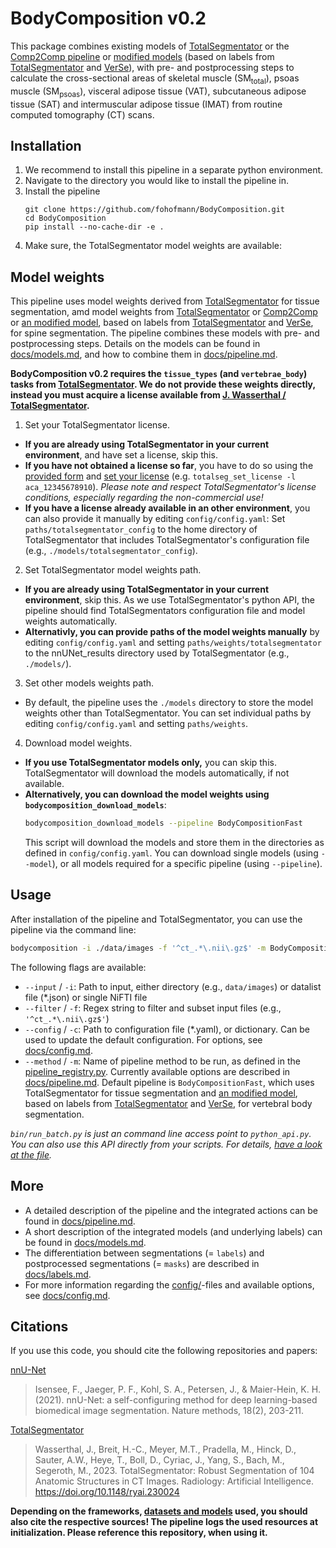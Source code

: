 # BodyComposition v0.2
This package combines existing models of [TotalSegmentator](https://github.com/wasserth/TotalSegmentator) or the [Comp2Comp pipeline](https://huggingface.co/louisblankemeier/stanford_spine) or [modified models](https://huggingface.co/fhofmann) (based on labels from [TotalSegmentator](https://github.com/wasserth/TotalSegmentator/) and [VerSe](https://github.com/anjany/verse)), with pre- and postprocessing steps to calculate the cross-sectional areas of skeletal muscle (SM<sub>total</sub>), psoas muscle (SM<sub>psoas</sub>), visceral adipose tissue (VAT), subcutaneous adipose tissue (SAT) and intermuscular adipose tissue (IMAT) from routine computed tomography (CT) scans.

## Installation

1. We recommend to install this pipeline in a separate python environment.
2. Navigate to the directory you would like to install the pipeline in.
3. Install the pipeline
   ```b
   git clone https://github.com/fohofmann/BodyComposition.git
   cd BodyComposition
   pip install --no-cache-dir -e .
   ```
4. Make sure, the TotalSegmentator model weights are available:

## Model weights

This pipeline uses model weights derived from [TotalSegmentator](https://github.com/wasserth/TotalSegmentator) for tissue segmentation, amd model weights from [TotalSegmentator](https://github.com/wasserth/TotalSegmentator) or [Comp2Comp](https://huggingface.co/louisblankemeier/stanford_spine) or [an modified model](https://huggingface.co/fhofmann), based on labels from [TotalSegmentator](https://github.com/wasserth/TotalSegmentator/) and [VerSe](https://github.com/anjany/verse), for spine segmentation. The pipeline combines these models with pre- and postprocessing steps. Details on the models can be found in [docs/models.md](docs/models.md), and how to combine them in [docs/pipeline.md](docs/pipeline.md).

**BodyComposition v0.2 requires the `tissue_types` (and `vertebrae_body`) tasks from [TotalSegmentator](https://github.com/wasserth/TotalSegmentator). We do not provide these weights directly, instead you must acquire a license available from [J. Wasserthal / TotalSegmentator](https://github.com/wasserth/TotalSegmentator).**

1. Set your TotalSegmentator license.
  - **If you are already using TotalSegmentator in your current environment**, and have set a license, skip this.
  - **If you have not obtained a license so far**, you have to do so using the [provided form](https://github.com/wasserth/TotalSegmentator#subtasks) and [set your license](https://github.com/wasserth/TotalSegmentator?tab=readme-ov-file#other-commands) (e.g. `totalseg_set_license -l aca_12345678910`). *Please note and respect TotalSegmentator's license conditions, especially regarding the non-commercial use!*
  - **If you have a license already available in an other environment**, you can also provide it manually by editing `config/config.yaml`: Set `paths/totalsegmentator_config` to the home directory of TotalSegmentator that includes TotalSegmentator's configuration file (e.g., `./models/totalsegmentator_config`).

2. Set TotalSegmentator model weights path.
  - **If you are already using TotalSegmentator in your current environment**, skip this. As we use TotalSegmentator's python API, the pipeline should find TotalSegmentators configuration file and model weights automatically.
  - **Alternativly, you can provide paths of the model weights manually** by editing `config/config.yaml` and setting `paths/weights/totalsegmentator` to the nnUNet_results directory used by TotalSegmentator (e.g., `./models/`).

3. Set other models weights path.
  - By default, the pipeline uses the `./models` directory to store the model weights other than TotalSegmentator. You can set individual paths by editing `config/config.yaml` and setting `paths/weights`. 

4. Download model weights.
  - **If you use TotalSegmentator models only,** you can skip this. TotalSegmentator will download the models automatically, if not available.
  - **Alternatively, you can download the model weights using `bodycomposition_download_models`**:
    ```bash
    bodycomposition_download_models --pipeline BodyCompositionFast
    ```
    This script will download the models and store them in the directories as defined in `config/config.yaml`. You can download single models (using `--model`), or all models required for a specific pipeline (using `--pipeline`).
  

## Usage

After installation of the pipeline and TotalSegmentator, you can use the pipeline via the command line:

```bash
bodycomposition -i ./data/images -f '^ct_.*\.nii\.gz$' -m BodyCompositionFast
```

The following flags are available:

- `--input` / `-i`: Path to input, either directory (e.g., `data/images`) or datalist file (*.json) or single NiFTI file
- `--filter` / `-f`: Regex string to filter and subset input files (e.g., `'^ct_.*\.nii\.gz$'`)
- `--config` / `-c`: Path to configuration file (*.yaml), or dictionary. Can be used to update the default configuration. For options, see [docs/config.md](docs/config.md).
- `--method` / `-m`: Name of pipeline method to be run, as defined in the [pipeline_registry.py](BodyComposition/pipeline_registry.py). Currently available options are described in [docs/pipeline.md](docs/pipeline.md). Default pipeline is `BodyCompositionFast`, which uses TotalSegmentator for tissue segmentation and [an modified model](https://huggingface.co/fhofmann/VertebralBodiesCT-ResEncM), based on labels from [TotalSegmentator](https://github.com/wasserth/TotalSegmentator/) and [VerSe](https://github.com/anjany/verse), for vertebral body segmentation.

*`bin/run_batch.py` is just an command line access point to `python_api.py`. You can also use this API directly from your scripts. For details, [have a look at the file](BodyComposition/python_api.py).*

## More
- A detailed description of the pipeline and the integrated actions can be found in [docs/pipeline.md](docs/pipeline.md).
- A short description of the integrated models (and underlying labels) can be found in [docs/models.md](docs/models.md).
- The differentiation between segmentations (= `labels`) and postprocessed segmentations (= `masks`) are described in [docs/labels.md](docs/labels.md).
- For more information regarding the [config/](config/)-files and available options, see [docs/config.md](docs/config.md).

## Citations

If you use this code, you should cite the following repositories and papers:

[nnU-Net](https://github.com/MIC-DKFZ/nnUNet)

> Isensee, F., Jaeger, P. F., Kohl, S. A., Petersen, J., & Maier-Hein, K. H. (2021). nnU-Net: a self-configuring method for deep learning-based biomedical image segmentation. Nature methods, 18(2), 203-211.

[TotalSegmentator](https://github.com/wasserth/TotalSegmentator)

> Wasserthal, J., Breit, H.-C., Meyer, M.T., Pradella, M., Hinck, D., Sauter, A.W., Heye, T., Boll, D., Cyriac, J., Yang, S., Bach, M., Segeroth, M., 2023. TotalSegmentator: Robust Segmentation of 104 Anatomic Structures in CT Images. Radiology: Artificial Intelligence. https://doi.org/10.1148/ryai.230024

**Depending on the frameworks, [datasets and models](docs/models.md) used, you should also cite the respective sources! The pipeline logs the used resources at initialization. Please reference this repository, when using it.**